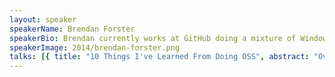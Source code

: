 ```yaml
---
layout: speaker
speakerName: Brendan Forster
speakerBio: Brendan currently works at GitHub doing a mixture of Windows and open source work. When not working, Brendan is a sports junkie, war history nerd, advocate of punk music and purveyor of fine beers and whiskeys. He allegedly lives in Sydney but spends too much time on the road to confirm this is still true.
speakerImage: 2014/brendan-forster.png
talks: [{ title: "10 Things I've Learned From Doing OSS", abstract: "Over the past couple of years, Brendan has worked extensively with OSS projects and helped introduce new and experienced developers to this brave new world.</p><p>In this talk he will demonstrate a practical guide to working in Open Source. Join him for real-world advice, based on the things he's seen succeed (and fail!).</p><p>If you're looking to start your own OSS journey; or if you already do a little and would like to do more; you need to catch this talk.", link: 'https://www.youtube.com/embed/VE5lss9SEPw' }]
---
```


